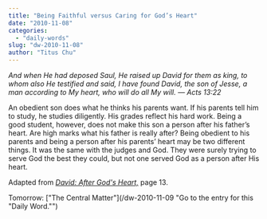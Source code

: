 ```yaml
---
title: "Being Faithful versus Caring for God’s Heart"
date: "2010-11-08"
categories: 
  - "daily-words"
slug: "dw-2010-11-08"
author: "Titus Chu"
---
```


_And when He had deposed Saul, He raised up David for them as king, to whom also He testified and said, I have found David, the son of Jesse, a man according to My heart, who will do all My will. — Acts 13:22_

An obedient son does what he thinks his parents want. If his parents tell him to study, he studies diligently. His grades reflect his hard work. Being a good student, however, does not make this son a person after his father’s heart. Are high marks what his father is really after? Being obedient to his parents and being a person after his parents’ heart may be two different things. It was the same with the judges and God. They were surely trying to serve God the best they could, but not one served God as a person after His heart.

Adapted from [_David: After God's Heart,_](/book-david/ "Go to the listing for this book.") page 13.

Tomorrow: ["The Central Matter"](/dw-2010-11-09 "Go to the entry for this "Daily Word."")

